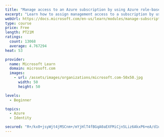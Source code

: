 ```yaml
---
title: "Manage access to an Azure subscription by using Azure role-based access control (RBAC)"
excerpt: "Learn how to assign management access to a subscription by using Azure role-based access control."
webUrl: https://docs.microsoft.com/en-us/learn/modules/manage-subscription-access-azure-rbac/
type: course
price: Free
length: PT21M
ratings:
  count: 13068
  average: 4.767294
heat: 53

provider:
  name: Microsoft Learn
  domain: microsoft.com
  images:
    - url: /assets/images/organizations/microsoft.com-50x50.jpg
      width: 50
      height: 50

levels:
  - Beginner

topics:
  - Azure
  - Identity

secured: "R+/kx0+jsyWjt4jMSCnm+/mYjHlT4fBGqA0aEXFMiCjn5Liz6AkxP6+eA/d1uPPsImkW0UXEvgZCfW60QhckeXUy3dCBAcfcb84y88w2WlqgIcIPBO7Ze3y741Pe0P68nMESdZOzTL4XoJbB/ZENdj7y8XrYkfeW+v+Jj7OkhTVxHvS65s5a8vKVc+yoSPNxPak5wtlYM4r52sNDur1geGUEcawhTKhRnSAdrKt3agGj67sQZF1SmP8oA+cJG9qD8MfKyDsfSJbRSHpOPdxi+DYOmer7Uytx2ptrzXxmIVEAfgRDUQYF/50tr8ZU1BLaBVpa8VE+rg8Mf2/K/VT+fTN86gqWwjvMQ5zdoA0vGcw9SwjwVkmLRnxXXMU6sElcS2m2xAI1uW7F4z1I502IPUgAtaiPa5caf7Ij33mOD+vwyfcGa0yO6mWJkrVCpTKp;G3DVE75cOJvBnqROQ7ygDQ=="
---
```


